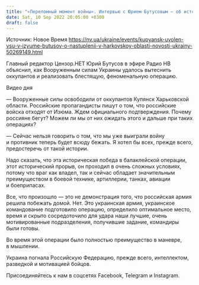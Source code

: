 ```yaml
---
title: "«Переломный момент войны». Интервью с Юрием Бутусовым — об исторических и феноменальных действиях ВСУ в Харьковской области за последние четыре дня"
date: Sat, 10 Sep 2022 20:05:00 +0300
draft: false
---
```

Источник: Новое Время https://nv.ua/ukraine/events/kupyansk-uvolen-vsu-v-izyume-butusov-o-nastuplenii-v-harkovskoy-oblasti-novosti-ukrainy-50269149.html


Главный редактор Цензор.НЕТ Юрий Бутусов в эфире Радио НВ объяснил, как Вооруженным силам Украины удалось вытеснить оккупантов и реализовать блестящую, феноменальную операцию.

 Видео дня   

— Вооруженные силы освободили от оккупантов Купянск Харьковской области. Российские пропагандисты пишут о том, что российские войска отходят от Изюма. Ждем официального подтверждения. Почему россияне бегут? Можем ли мы от них ожидать этого и дальше при таких операциях?

— Сейчас нельзя говорить о том, что мы уже выиграли войну и противник теперь будет всюду бежать. Я хотел бы всех, прежде всего, предостеречь от такой истории.

Надо сказать, что эта историческая победа в балаклейской операции, этот исторический прорыв, он проходил в очень сложных условиях, потому что враг как владел, так и сейчас обладает значительным преимуществом в боевой технике, артиллерии, танках, авиации и боеприпасах.

Все, что произошло — это не демонстрация того, что российская армия решила побежать домой. Нет. Это украинская армия, украинское командование подготовило операцию, определило оптимальное место, время и скрыто сосредоточило для удара наши лучшие, очень мотивированные подразделения, получившие задание, командиры были готовы.

Во время этой операции было полностью преимущество в маневре, в мышлении.

Украина погнала Российскую Федерацию, прежде всего, интеллектом, разведкой и мотивацией бойцов.

Присоединяйтесь к нам в соцсетях Facebook, Telegram и Instagram.
